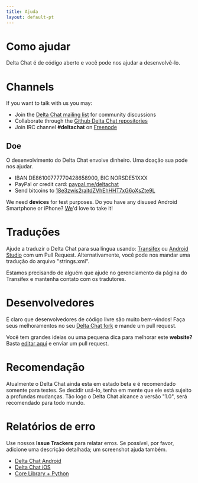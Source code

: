 ```yaml
---
title: Ajuda
layout: default-pt
---
```




<!-- GENERATED FILE -- DO NOT EDIT -->



# Como ajudar

Delta Chat é de código aberto e você pode nos ajudar a desenvolvê-lo.


# Channels

If you want to talk with us you may:

- Join the [Delta Chat mailing list](https://lists.codespeak.net/postorius/lists/delta.codespeak.net/) for community discussions
- Collaborate through the [Github Delta Chat repositories](https://github.com/deltachat/)
- Join IRC channel **#deltachat** on [Freenode](https://webchat.freenode.net?uio=MTE9MjA16a&channels=%23deltachat)


## Doe

O desenvolvimento do Delta Chat envolve dinheiro. Uma doação sua pode nos ajudar.

- IBAN DE86100777770428658900, BIC NORSDE51XXX
- PayPal or credit card: [paypal.me/deltachat](https://paypal.me/deltachat/20)
- Send bitcoins to [18e3zwis2raitdZVhEhHHT7xG6oXsZte9L](bitcoin:18e3zwis2raitdZVhEhHHT7xG6oXsZte9L)

We need **devices** for test purposes. Do you have any disused Android Smartphone or iPhone?
[We](imprint)'d love to take it!

# Traduções

Ajude a traduzir o Delta Chat para sua língua usando:
[Transifex](https://www.transifex.com/delta-chat/delta-chat-android/) ou
[Android Studio](https://developer.android.com/studio/write/translations-editor.html) com um Pull Request.
Alternativamente, você pode nos mandar uma tradução do arquivo "strings.xml".

Estamos precisando de alguém que ajude no gerenciamento da página do Transifex e mantenha contato com os tradutores.


# Desenvolvedores

É claro que desenvolvedores de código livre são muito bem-vindos! Faça seus melhoramentos no seu [Delta Chat fork](https://github.com/deltachat/) e mande um pull request.

Você tem grandes ideias ou uma pequena dica para melhorar este **website?** Basta [editar aqui](https://github.com/deltachat/deltachat-pages) e enviar um pull request.

# Recomendação

Atualmente o Delta Chat ainda esta em estado beta e é recomendado somente para testes. Se decidir usá-lo, tenha em mente que ele está sujeito a profundas mudanças. Tão logo o Delta Chat alcance a versão "1.0", será recomendado para todo mundo. 


# Relatórios de erro

Use nossos **Issue Trackers** para relatar erros. Se possível, por favor, adicione uma descrição detalhada; um screenshot ajuda também. 

- [Delta Chat Android](https://github.com/deltachat/deltachat-android/issues)
- [Delta Chat iOS](https://github.com/deltachat/deltachat-ios/issues)
- [Core Library + Python](https://github.com/deltachat/deltachat-core/issues)



